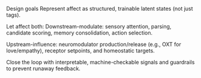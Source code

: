 Design goals
Represent affect as structured, trainable latent states (not just tags).

Let affect both:
Downstream-modulate: sensory attention, parsing, candidate scoring, memory consolidation, action selection.

Upstream-influence: neuromodulator production/release (e.g., OXT for love/empathy), receptor setpoints, and homeostatic targets.

Close the loop with interpretable, machine-checkable signals and guardrails to prevent runaway feedback.